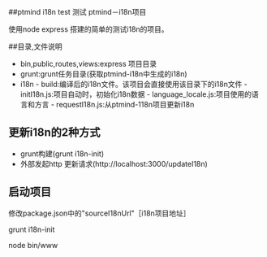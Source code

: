 ##ptmind i18n test
测试 ptmind－i18n项目

使用node express 搭建的简单的测试i18n的项目。

##目录,文件说明

- bin,public,routes,views:express 项目目录
- grunt:grunt任务目录(获取ptmind-i18n中生成的i18n)
- i18n
      - build:编译后的i18n文件。该项目会直接使用该目录下的i18n文件
      - initI18n.js:项目自动时，初始化i18n数据
      - language_locale.js:项目使用的语言和方言
      - requestI18n.js:从ptmind-118n项目更新i18n

## 更新i18n的2种方式

- grunt构建(grunt i18n-init)
- 外部发起http 更新请求(http://localhost:3000/updateI18n)

## 启动项目
修改package.json中的"sourceI18nUrl"［i18n项目地址］

grunt i18n-init

node bin/www
